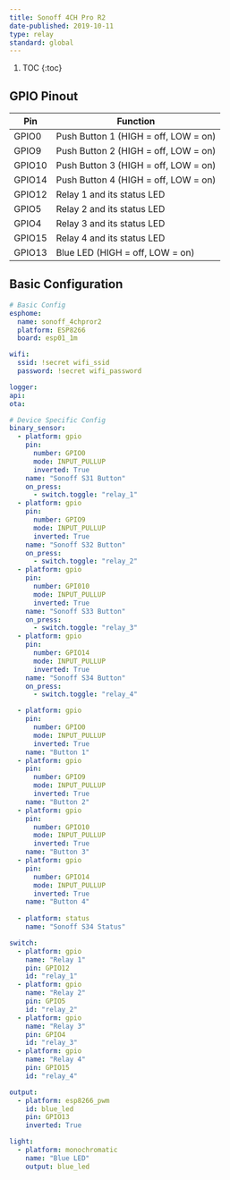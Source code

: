 ```yaml
---
title: Sonoff 4CH Pro R2
date-published: 2019-10-11
type: relay
standard: global
---
```

1. TOC
{:toc}

## GPIO Pinout

| Pin     | Function                             |
|---------|--------------------------------------|
| GPIO0   | Push Button 1 (HIGH = off, LOW = on) |
| GPIO9   | Push Button 2 (HIGH = off, LOW = on) |
| GPIO10  | Push Button 3 (HIGH = off, LOW = on) |
| GPIO14  | Push Button 4 (HIGH = off, LOW = on) |
| GPIO12  | Relay 1 and its status LED           |
| GPIO5   | Relay 2 and its status LED           |
| GPIO4   | Relay 3 and its status LED           |
| GPIO15  | Relay 4 and its status LED           |
| GPIO13  | Blue LED (HIGH = off, LOW = on)      |


## Basic Configuration
```yaml
# Basic Config
esphome:
  name: sonoff_4chpror2
  platform: ESP8266
  board: esp01_1m

wifi:
  ssid: !secret wifi_ssid
  password: !secret wifi_password

logger:
api:
ota:

# Device Specific Config
binary_sensor:
  - platform: gpio
    pin:
      number: GPIO0
      mode: INPUT_PULLUP
      inverted: True
    name: "Sonoff S31 Button"
    on_press:
      - switch.toggle: "relay_1"
  - platform: gpio
    pin:
      number: GPIO9
      mode: INPUT_PULLUP
      inverted: True
    name: "Sonoff S32 Button"
    on_press:
      - switch.toggle: "relay_2"
  - platform: gpio
    pin:
      number: GPI010
      mode: INPUT_PULLUP
      inverted: True
    name: "Sonoff S33 Button"
    on_press:
      - switch.toggle: "relay_3"
  - platform: gpio
    pin:
      number: GPIO14
      mode: INPUT_PULLUP
      inverted: True
    name: "Sonoff S34 Button"
    on_press:
      - switch.toggle: "relay_4"

  - platform: gpio
    pin:
      number: GPIO0
      mode: INPUT_PULLUP
      inverted: True
    name: "Button 1"
  - platform: gpio
    pin:
      number: GPIO9
      mode: INPUT_PULLUP
      inverted: True
    name: "Button 2"
  - platform: gpio
    pin:
      number: GPIO10
      mode: INPUT_PULLUP
      inverted: True
    name: "Button 3"
  - platform: gpio
    pin:
      number: GPIO14
      mode: INPUT_PULLUP
      inverted: True
    name: "Button 4"
    
  - platform: status
    name: "Sonoff S34 Status"

switch:
  - platform: gpio
    name: "Relay 1"
    pin: GPIO12
    id: "relay_1"
  - platform: gpio
    name: "Relay 2"
    pin: GPIO5
    id: "relay_2"
  - platform: gpio
    name: "Relay 3"
    pin: GPIO4
    id: "relay_3"
  - platform: gpio
    name: "Relay 4"
    pin: GPIO15
    id: "relay_4"

output:
  - platform: esp8266_pwm
    id: blue_led
    pin: GPIO13
    inverted: True

light:
  - platform: monochromatic
    name: "Blue LED"
    output: blue_led
```
